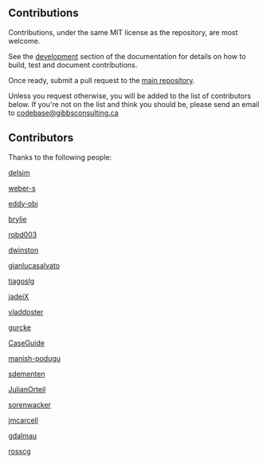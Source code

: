 ## Contributions

Contributions, under the same MIT license as the repository, are most welcome.

See the [development](https://django-plotly-dash.readthedocs.io/en/latest/development.html) section of
the documentation for details on how to build, test and document contributions.

Once ready, submit a pull request to the [main repository](https://github.com/GibbsConsulting/django-plotly-dash).

Unless you request otherwise, you will be added to the list of contributors below. If you're not on the list
and think you should be, please send an email to <codebase@gibbsconsulting.ca>

## Contributors

Thanks to the following people:

[delsim](https://github.com/delsim)

[weber-s](https://github.com/weber-s)

[eddy-obj](https://github.com/eddy-ojb)

[brylie](https://github.com/brylie)

[robd003](https://github.com/robd003)

[dwinston](https://github.com/dwinston)

[gianlucasalvato](https://github.com/gianlucasalvato)

[tiagoslg](https://github.com/tiagoslg)

[jadeiX](https://github.com/jadeiX)

[vladdoster](https://github.com/vladdoster)

[gurcke](https://github.com/gurcke)

[CaseGuide](https://github.com/CaseGuide)

[manish-podugu](https://github.com/manish-podugu)

[sdementen](https://github.com/sdementen)

[JulianOrteil](https://github.com/JulianOrteil)

[sorenwacker](https://github.com/sorenwacker)

[jmcarcell](https://github.com/jmcarcell)

[gdalmau](https://github.com/gdalmau)

[rosscg](https://github.com/rosscg)
